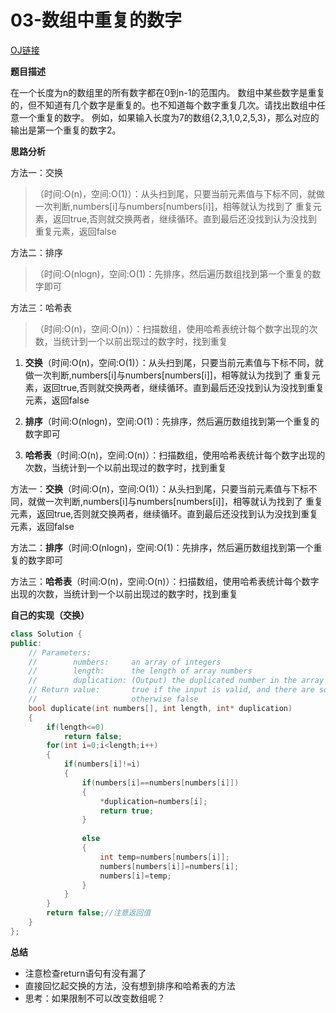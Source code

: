 # 03-数组中重复的数字

[OJ链接](https://www.nowcoder.com/practice/623a5ac0ea5b4e5f95552655361ae0a8?tpId=13&tqId=11203&tPage=1&rp=1&ru=/ta/coding-interviews&qru=/ta/coding-interviews/question-ranking)

**题目描述**

在一个长度为n的数组里的所有数字都在0到n-1的范围内。 数组中某些数字是重复的，但不知道有几个数字是重复的。也不知道每个数字重复几次。请找出数组中任意一个重复的数字。 例如，如果输入长度为7的数组{2,3,1,0,2,5,3}，那么对应的输出是第一个重复的数字2。

**思路分析**

方法一：交换

> （时间:O(n)，空间:O(1)）：从头扫到尾，只要当前元素值与下标不同，就做一次判断,numbers[i]与numbers[numbers[i]]，相等就认为找到了
> 重复元素，返回true,否则就交换两者，继续循环。直到最后还没找到认为没找到重复元素，返回false

方法二：排序

> （时间:O(nlogn)，空间:O(1)：先排序，然后遍历数组找到第一个重复的数字即可

方法三：哈希表

> （时间:O(n)，空间:O(n)）：扫描数组，使用哈希表统计每个数字出现的次数，当统计到一个以前出现过的数字时，找到重复

1. **交换**（时间:O(n)，空间:O(1)）：从头扫到尾，只要当前元素值与下标不同，就做一次判断,numbers[i]与numbers[numbers[i]]，相等就认为找到了
重复元素，返回true,否则就交换两者，继续循环。直到最后还没找到认为没找到重复元素，返回false

2. **排序**（时间:O(nlogn)，空间:O(1)：先排序，然后遍历数组找到第一个重复的数字即可

3. **哈希表**（时间:O(n)，空间:O(n)）：扫描数组，使用哈希表统计每个数字出现的次数，当统计到一个以前出现过的数字时，找到重复

方法一：**交换**（时间:O(n)，空间:O(1)）：从头扫到尾，只要当前元素值与下标不同，就做一次判断,numbers[i]与numbers[numbers[i]]，相等就认为找到了
重复元素，返回true,否则就交换两者，继续循环。直到最后还没找到认为没找到重复元素，返回false

方法二：**排序**（时间:O(nlogn)，空间:O(1)：先排序，然后遍历数组找到第一个重复的数字即可

方法三：**哈希表**（时间:O(n)，空间:O(n)）：扫描数组，使用哈希表统计每个数字出现的次数，当统计到一个以前出现过的数字时，找到重复

**自己的实现（交换）**

```c++
class Solution {
public:
    // Parameters:
    //        numbers:     an array of integers
    //        length:      the length of array numbers
    //        duplication: (Output) the duplicated number in the array number
    // Return value:       true if the input is valid, and there are some duplications in the array number
    //                     otherwise false
    bool duplicate(int numbers[], int length, int* duplication) 
    {
        if(length<=0)
            return false;
        for(int i=0;i<length;i++)
        {
            if(numbers[i]!=i)
            {
                if(numbers[i]==numbers[numbers[i]])
                {
                    *duplication=numbers[i];
                    return true;
                }
                    
                else
                {
                    int temp=numbers[numbers[i]];
                    numbers[numbers[i]]=numbers[i];
                    numbers[i]=temp;
                }
            }
        }
        return false;//注意返回值
    }
};
```

**总结**

* 注意检查return语句有没有漏了
* 直接回忆起交换的方法，没有想到排序和哈希表的方法
* 思考：如果限制不可以改变数组呢？
